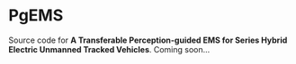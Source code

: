 # PgEMS

Source code for **A Transferable Perception-guided EMS for Series Hybrid Electric Unmanned Tracked Vehicles**. Coming soon...
